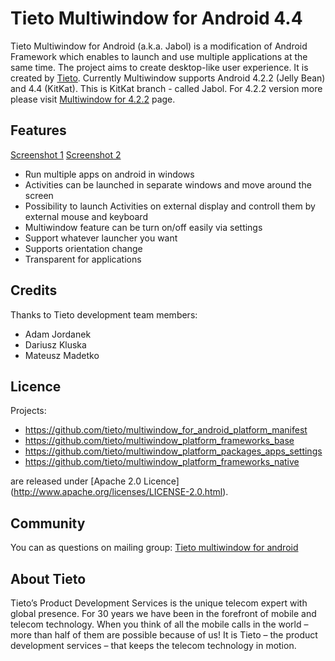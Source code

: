 # Tieto Multiwindow for Android 4.4 
Tieto Multiwindow for Android (a.k.a. Jabol) is a modification of Android Framework which enables to launch and use multiple applications at the same time. The project aims to create desktop-like user experience. It is created by [Tieto](http://www.tieto.com).
Currently Multiwindow supports Android 4.2.2 (Jelly Bean) and 4.4 (KitKat). 
This is KitKat branch - called Jabol. 
For 4.2.2 version more please visit [Multiwindow for 4.2.2](http://github.com/tieto/multiwindow_for_android/tree/tieto_multiwindow) page.


## Features
[Screenshot 1](https://raw.githubusercontent.com/wiki/tieto/multiwindow_for_android/s1.png)
[Screenshot 2](https://raw.githubusercontent.com/wiki/tieto/multiwindow_for_android/s2.png)
* Run multiple apps on android in windows
* Activities can be launched in separate windows and move around the screen
* Possibility to launch Activities on external display and controll them by external mouse and keyboard
* Multiwindow feature can be turn on/off easily via settings
* Support whatever launcher you want
* Supports orientation change
* Transparent for applications

## Credits
Thanks to Tieto development team members:
* Adam Jordanek
* Dariusz Kluska
* Mateusz Madetko

## Licence
Projects:
* https://github.com/tieto/multiwindow_for_android_platform_manifest
* https://github.com/tieto/multiwindow_platform_frameworks_base
* https://github.com/tieto/multiwindow_platform_packages_apps_settings
* https://github.com/tieto/multiwindow_platform_frameworks_native

are released under [Apache 2.0 Licence] (http://www.apache.org/licenses/LICENSE-2.0.html).

## Community
You can as questions on mailing group: [Tieto multiwindow for android](https://groups.google.com/forum/#!forum/tieto-multiwindow-for-android)

## About Tieto
Tieto’s Product Development Services is the unique telecom expert with global presence. For 30 years we have been in the forefront of mobile and telecom technology. When you think of all the mobile calls in the world – more than half of them are possible because of us! It is Tieto – the product development services – that keeps the telecom technology in motion.
